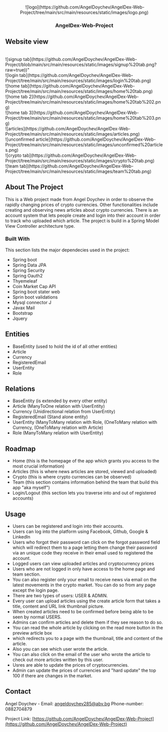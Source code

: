 
<a name="AngelDex"></a>

<!-- PROJECT LOGO -->
<br />
<div align="center">
   <img>
   ![logo](https://github.com/AngelDoychev/AngelDex-Web-Project/tree/main/src/main/resources/static/images/logo.png)
   </img>
  <h3 align="center">AngelDex-Web-Project</h3>
</div>



<!-- Website view -->
## Website view

<br />
![signup tab](https://github.com/AngelDoychev/AngelDex-Web-Project/blob/main/src/main/resources/static/images/signup%20tab.png?raw=true))"
<br />
![login tab](https://github.com/AngelDoychev/AngelDex-Web-Project/tree/main/src/main/resources/static/images/login%20tab.png)
<br />
![home tab](https://github.com/AngelDoychev/AngelDex-Web-Project/tree/main/src/main/resources/static/images/home%20tab.png)
<br />
![home tab 2](https://github.com/AngelDoychev/AngelDex-Web-Project/tree/main/src/main/resources/static/images/home%20tab%202.png)
<br />
![home tab 3](https://github.com/AngelDoychev/AngelDex-Web-Project/tree/main/src/main/resources/static/images/home%20tab%203.png)
<br />
![articles](https://github.com/AngelDoychev/AngelDex-Web-Project/tree/main/src/main/resources/static/images/articles.png)
<br />
![unconfirmed article](https://github.com/AngelDoychev/AngelDex-Web-Project/tree/main/src/main/resources/static/images/unconfirmed%20articles.png)
<br />
![crypto tab](https://github.com/AngelDoychev/AngelDex-Web-Project/tree/main/src/main/resources/static/images/crypto%20tab.png)
<br />
![team tab](https://github.com/AngelDoychev/AngelDex-Web-Project/tree/main/src/main/resources/static/images/team%20tab.png)
<br />




<!-- ABOUT THE PROJECT -->
## About The Project


This is a Web project made from Angel Doychev in order to  observe the rapidly changing prices of crypto currencies. 
Other functionalities include creating and observing news articles about crypto currencies. There is an
account system that lets people create and login into their account in order to track who uploaded which article.
The project is build in a Spring Model View Controller architecture type.




### Built With

This section lists the major dependecies used in the project:

* Spring boot
* Spring Data JPA
* Spring Security
* Spring Oauth2
* Thyemeleaf
* Coin Market Cap API
* Spring boot stater web
* Sprin boot validations
* Mysql connector J
* Javax Mail
* Bootstrap
* Jquery




<!-- Entities -->
## Entities

- BaseEntity (used to hold the id of all other entities)
- Article 
- Currency
- RegisteredEmail
- UserEntity
- Role




<!-- Relations -->
## Relations

- BaseEntity (is extended by every other entity)
- Article (ManyToOne relation with UserEntity)
- Currency (Unidirectional relation from UserEntity)
- RegisteredEmail (Stand alone entity)
- UserEntity (ManyToMany relation with Role,
             (OneToMany relation with Currency,
             (OneToMany relation with Article)
- Role (ManyToMany relation with UserEntity)



<!-- ROADMAP -->
## Roadmap

- Home (this is the homepage of the app which grants you access to the most crucial information)
- Articles (this is where news articles are stored, viewed and uploaded)
- Crypto (this is where crypto currencies can be observed)
- Team (this section contains information behind the team that build this app "aka myself")
- Login/Logout (this section lets you traverse into and out of registered accounts)







<!-- USAGE EXAMPLES -->
## Usage

- Users can be registered and login into their accounts.
- Users can log into the platform using Facebook, Github, Google & LinkedIn
- Users who forgot their password can click on the forgot password field
which will redirect them to a page letting them change their password via
an unique code they receive in their email used to registered the account.
- Logged users can view uploaded articles and cryptocurrency prices
- Users who are not logged in only have access to the home page and team section.
- You can also register only your email to receive news via email on the latest movements
in the crypto market. You can do so from any page except the login page.
- There are two types of users: USER & ADMIN.
- Every user can upload articles using the create article form that takes a title, content and URL link thumbnail picture.
- When created articles need to be confirmed before being able to be seen by normal USERS.
- Admins can confirm articles and delete them if they see reason to do so.
- You can read the whole article by clicking on the read more button in the preview article box
- which redirects you to a page with the thumbnail, title and content of the article.
- Also you can see which user wrote the article.
- You can also click on the email of the user who wrote the article to check out more
articles written by this user.
- Usres are able to update the prices of cryptocurrencies.
- Admin can update the prices of currencies and "hard update" the top 100 if there are changes in the market.




<!-- CONTACT -->
## Contact

Angel Doychev - Email: angeldoychev285@abv.bg Phone-number: 0882704879

Project Link: [https://github.com/AngelDoychev/AngelDex-Web-Project](https://github.com/AngelDoychev/AngelDex-Web-Project)


